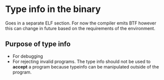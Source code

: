 # Type info in the binary

Goes in a separate ELF section. For now the compiler emits BTF however this can change in future based on the requirements of the environment.


## Purpose of type info
- For debugging
- For rejecting invalid programs. The type info should not be used to **accept** a program because typeinfo can be manipulated outside of the program.


